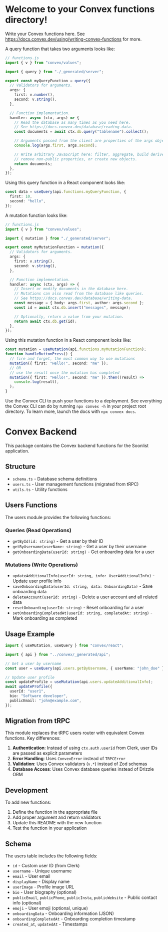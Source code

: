 # Welcome to your Convex functions directory!

Write your Convex functions here. See
https://docs.convex.dev/using/writing-convex-functions for more.

A query function that takes two arguments looks like:

```ts
// functions.js
import { v } from "convex/values";

import { query } from "./_generated/server";

export const myQueryFunction = query({
  // Validators for arguments.
  args: {
    first: v.number(),
    second: v.string(),
  },

  // Function implementation.
  handler: async (ctx, args) => {
    // Read the database as many times as you need here.
    // See https://docs.convex.dev/database/reading-data.
    const documents = await ctx.db.query("tablename").collect();

    // Arguments passed from the client are properties of the args object.
    console.log(args.first, args.second);

    // Write arbitrary JavaScript here: filter, aggregate, build derived data,
    // remove non-public properties, or create new objects.
    return documents;
  },
});
```

Using this query function in a React component looks like:

```ts
const data = useQuery(api.functions.myQueryFunction, {
  first: 10,
  second: "hello",
});
```

A mutation function looks like:

```ts
// functions.js
import { v } from "convex/values";

import { mutation } from "./_generated/server";

export const myMutationFunction = mutation({
  // Validators for arguments.
  args: {
    first: v.string(),
    second: v.string(),
  },

  // Function implementation.
  handler: async (ctx, args) => {
    // Insert or modify documents in the database here.
    // Mutations can also read from the database like queries.
    // See https://docs.convex.dev/database/writing-data.
    const message = { body: args.first, author: args.second };
    const id = await ctx.db.insert("messages", message);

    // Optionally, return a value from your mutation.
    return await ctx.db.get(id);
  },
});
```

Using this mutation function in a React component looks like:

```ts
const mutation = useMutation(api.functions.myMutationFunction);
function handleButtonPress() {
  // fire and forget, the most common way to use mutations
  mutation({ first: "Hello!", second: "me" });
  // OR
  // use the result once the mutation has completed
  mutation({ first: "Hello!", second: "me" }).then((result) =>
    console.log(result),
  );
}
```

Use the Convex CLI to push your functions to a deployment. See everything
the Convex CLI can do by running `npx convex -h` in your project root
directory. To learn more, launch the docs with `npx convex docs`.

# Convex Backend

This package contains the Convex backend functions for the Soonlist application.

## Structure

- `schema.ts` - Database schema definitions
- `users.ts` - User management functions (migrated from tRPC)
- `utils.ts` - Utility functions

## Users Functions

The users module provides the following functions:

### Queries (Read Operations)

- `getById(id: string)` - Get a user by their ID
- `getByUsername(userName: string)` - Get a user by their username
- `getOnboardingData(userId: string)` - Get onboarding data for a user

### Mutations (Write Operations)

- `updateAdditionalInfo(userId: string, info: UserAdditionalInfo)` - Update user profile info
- `saveOnboardingData(userId: string, data: OnboardingData)` - Save onboarding data
- `deleteAccount(userId: string)` - Delete a user account and all related data
- `resetOnboarding(userId: string)` - Reset onboarding for a user
- `setOnboardingCompletedAt(userId: string, completedAt: string)` - Mark onboarding as completed

## Usage Example

```typescript
import { useMutation, useQuery } from "convex/react";

import { api } from "../convex/_generated/api";

// Get a user by username
const user = useQuery(api.users.getByUsername, { userName: "john_doe" });

// Update user profile
const updateProfile = useMutation(api.users.updateAdditionalInfo);
await updateProfile({
  userId: "user1",
  bio: "Software developer",
  publicEmail: "john@example.com",
});
```

## Migration from tRPC

This module replaces the tRPC users router with equivalent Convex functions. Key differences:

1. **Authentication**: Instead of using `ctx.auth.userId` from Clerk, user IDs are passed as explicit parameters
2. **Error Handling**: Uses `ConvexError` instead of `TRPCError`
3. **Validation**: Uses Convex validators (`v.*`) instead of Zod schemas
4. **Database Access**: Uses Convex database queries instead of Drizzle ORM

## Development

To add new functions:

1. Define the function in the appropriate file
2. Add proper argument and return validators
3. Update this README with the new function
4. Test the function in your application

## Schema

The users table includes the following fields:

- `id` - Custom user ID (from Clerk)
- `username` - Unique username
- `email` - User email
- `displayName` - Display name
- `userImage` - Profile image URL
- `bio` - User biography (optional)
- `publicEmail`, `publicPhone`, `publicInsta`, `publicWebsite` - Public contact info (optional)
- `emoji` - User emoji (optional, unique)
- `onboardingData` - Onboarding information (JSON)
- `onboardingCompletedAt` - Onboarding completion timestamp
- `created_at`, `updatedAt` - Timestamps
